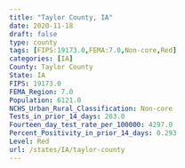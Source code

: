 ```yaml
---
title: "Taylor County, IA"
date: 2020-11-18
draft: false
type: county
tags: [FIPS:19173.0,FEMA:7.0,Non-core,Red]
categories: [IA]
County: Taylor County
State: IA
FIPS: 19173.0
FEMA_Region: 7.0
Population: 6121.0
NCHS_Urban_Rural_Classification: Non-core
Tests_in_prior_14_days: 263.0
Fourteen_day_test_rate_per_100000: 4297.0
Percent_Positivity_in_prior_14_days: 0.293
Level: Red
url: /states/IA/taylor-county
---
```



